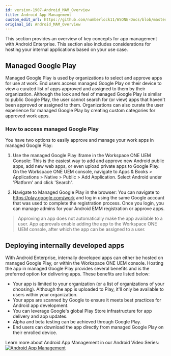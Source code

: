 ```yaml
---
id: version-1907-Android_MAM_Overview
title: Android App Management
custom_edit_url: https://github.com/numberlock11/WSONE-Docs/blob/master/docs/Google/Android_MAM_Overview.md
original_id: Android_MAM_Overview
---
```


This section provides an overview of key concepts for app management with Android Enterprise. This section also includes considerations for hosting your internal applications based on your use case.

## Managed Google Play
Managed Google Play is used by organizations to select and approve apps for use at work. End users access managed Google Play on their device to view a curated list of apps approved and assigned to them by their organization. Although the look and feel of managed Google Play is similar to public Google Play, the user cannot search for (or view) apps that haven't been approved or assigned to them. Organizations can also curate the user experience for managed Google Play by creating custom categories for approved work apps.

### How to access managed Google Play
You have two options to easily approve and manage your work apps in managed Google Play:

1) Use the managed Google Play iframe in the Workspace ONE UEM Console: This is the easiest way to add and approve new Android public apps, add new web apps, or even upload private apps to Google Play. On the Workspace ONE UEM console, navigate to Apps & Books > Applications > Native > Public > Add Application. Select Android under 'Platform' and click 'Search'.

2) Navigate to Managed Google Play in the browser: You can navigate to https://play.google.com/work and log in using the same Google account that was used to complete the registration process. Once you login, you can manage admins for your Android EMM registration or approve apps.

> Approving an app does not automatically make the app available to a user. App approvals enable adding the app to the Workspace ONE UEM console, after which the app can be assigned to a user.

## Deploying internally developed apps
With Android Enterprise, internally developed apps can either be hosted on managed Google Play, or within the Workspace ONE UEM console. Hosting the app in managed Google Play provides several benefits and is the preferred option for delivering apps. These benefits are listed below:

* Your app is limited to your organization (or a list of organizations of your choosing). Although the app is uploaded to Play, it'll only be available to users within your organization.
* Your apps are scanned by Google to ensure it meets best practices for Android app development.
* You can leverage Google's global Play Store infrastructure for app delivery and app updates.
* Alpha and beta testing can be achieved through Google Play.
* End users can download the app directly from managed Google Play on their enrolled device.

Learn more about Android App Management in our Android Video Series:
[![Android App Management](https://img.youtube.com/vi/DdSE-qFmRt8/0.jpg)](https://www.youtube.com/watch?v=DdSE-qFmRt8&t "VMware Series Episode 5: App Management")
